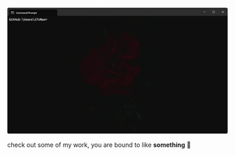 <img src="profileimage.png"></img>

check out some of my work, you are bound to like __something__ 🤣

